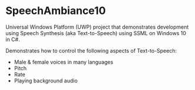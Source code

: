 # SpeechAmbiance10
Universal Windows Platform (UWP) project that demonstrates development using Speech Synthesis (aka Text-to-Speech) using SSML on Windows 10 in C#.

Demonstrates how to control the following aspects of Text-to-Speech:
- Male & female voices in many languages
- Pitch
- Rate
- Playing background audio
